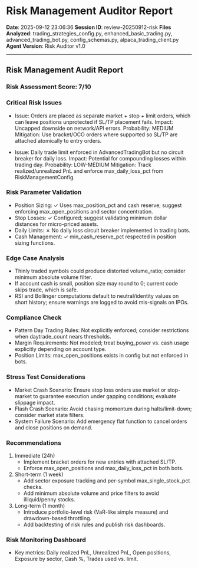 # Risk Management Auditor Report
**Date**: 2025-09-12 23:06:36
**Session ID**: review-20250912-risk
**Files Analyzed**: trading_strategies_config.py, enhanced_basic_trading.py, advanced_trading_bot.py, config_schemas.py, alpaca_trading_client.py
**Agent Version**: Risk Auditor v1.0

---

## Risk Management Audit Report

### Risk Assessment Score: 7/10

### Critical Risk Issues
- Issue: Orders are placed as separate market + stop + limit orders, which can leave positions unprotected if SL/TP placement fails.
  Impact: Uncapped downside on network/API errors.
  Probability: MEDIUM
  Mitigation: Use bracket/OCO orders where supported so SL/TP are attached atomically to entry orders.

- Issue: Daily trade limit enforced in AdvancedTradingBot but no circuit breaker for daily loss.
  Impact: Potential for compounding losses within trading day.
  Probability: LOW-MEDIUM
  Mitigation: Track realized/unrealized PnL and enforce max_daily_loss_pct from RiskManagementConfig.

### Risk Parameter Validation
- Position Sizing: ✓ Uses max_position_pct and cash reserve; suggest enforcing max_open_positions and sector concentration.
- Stop Losses: ✓ Configured; suggest validating minimum dollar distances for micro-priced assets.
- Daily Limits: ✗ No daily loss circuit breaker implemented in trading bots.
- Cash Management: ✓ min_cash_reserve_pct respected in position sizing functions.

### Edge Case Analysis
- Thinly traded symbols could produce distorted volume_ratio; consider minimum absolute volume filter.
- If account cash is small, position size may round to 0; current code skips trade, which is safe.
- RSI and Bollinger computations default to neutral/identity values on short history; ensure warnings are logged to avoid mis-signals on IPOs.

### Compliance Check
- Pattern Day Trading Rules: Not explicitly enforced; consider restrictions when daytrade_count nears thresholds.
- Margin Requirements: Not modeled; treat buying_power vs. cash usage explicitly depending on account type.
- Position Limits: max_open_positions exists in config but not enforced in bots.

### Stress Test Considerations
- Market Crash Scenario: Ensure stop loss orders use market or stop-market to guarantee execution under gapping conditions; evaluate slippage impact.
- Flash Crash Scenario: Avoid chasing momentum during halts/limit-down; consider market state filters.
- System Failure Scenario: Add emergency flat function to cancel orders and close positions on demand.

### Recommendations
1. Immediate (24h)
   - Implement bracket orders for new entries with attached SL/TP.
   - Enforce max_open_positions and max_daily_loss_pct in both bots.
2. Short-term (1 week)
   - Add sector exposure tracking and per-symbol max_single_stock_pct checks.
   - Add minimum absolute volume and price filters to avoid illiquid/penny stocks.
3. Long-term (1 month)
   - Introduce portfolio-level risk (VaR-like simple measure) and drawdown-based throttling.
   - Add backtesting of risk rules and publish risk dashboards.

### Risk Monitoring Dashboard
- Key metrics: Daily realized PnL, Unrealized PnL, Open positions, Exposure by sector, Cash %, Trades used vs. limit.

